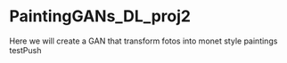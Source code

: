# PaintingGANs_DL_proj2
Here we will create a GAN that transform fotos into monet style paintings
testPush